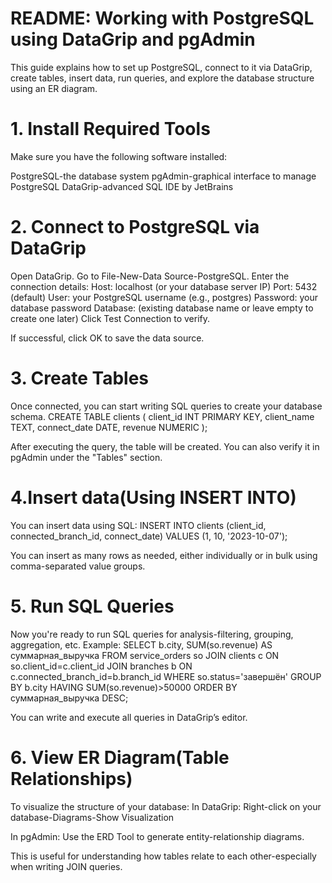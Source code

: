 # README: Working with PostgreSQL using DataGrip and pgAdmin

This guide explains how to set up PostgreSQL, connect to it via DataGrip, create tables, insert data, run queries, and explore the database structure using an ER diagram.

# 1. Install Required Tools
Make sure you have the following software installed:

PostgreSQL-the database system
pgAdmin-graphical interface to manage PostgreSQL
DataGrip-advanced SQL IDE by JetBrains

 # 2. Connect to PostgreSQL via DataGrip
Open DataGrip.
Go to File-New-Data Source-PostgreSQL.
Enter the connection details:
Host: localhost (or your database server IP)
Port: 5432 (default)
User: your PostgreSQL username (e.g., postgres)
Password: your database password
Database: (existing database name or leave empty to create one later)
Click Test Connection to verify.

If successful, click OK to save the data source.

# 3. Create Tables
Once connected, you can start writing SQL queries to create your database schema.
CREATE TABLE clients (
  client_id INT PRIMARY KEY,
  client_name TEXT,
  connect_date DATE,
  revenue NUMERIC
);

After executing the query, the table will be created.
You can also verify it in pgAdmin under the "Tables" section.

# 4.Insert data(Using INSERT INTO)
You can insert  data using SQL:
INSERT INTO clients (client_id, connected_branch_id, connect_date) VALUES (1, 10, '2023-10-07');

You can insert as many rows as needed, either individually or in bulk using comma-separated value groups.

# 5. Run SQL Queries
Now you're ready to run SQL queries for analysis-filtering, grouping, aggregation, etc.
Example:
SELECT
  b.city,
  SUM(so.revenue) AS суммарная_выручка
FROM service_orders so
JOIN clients c ON so.client_id=c.client_id
JOIN branches b ON c.connected_branch_id=b.branch_id
WHERE so.status='завершён'
GROUP BY b.city
HAVING SUM(so.revenue)>50000
ORDER BY суммарная_выручка DESC;

You can write and execute all queries in DataGrip’s editor.

# 6. View ER Diagram(Table Relationships)
To visualize the structure of your database:
In DataGrip:
Right-click on your database-Diagrams-Show Visualization

In pgAdmin:
Use the ERD Tool to generate entity-relationship diagrams.

This is useful for understanding how tables relate to each other-especially when writing JOIN queries.
